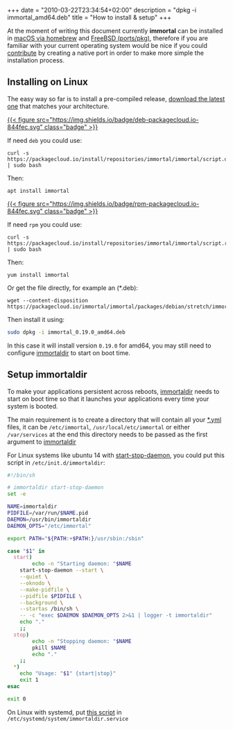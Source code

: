 +++
date = "2010-03-22T23:34:54+02:00"
description = "dpkg -i immortal_amd64.deb"
title = "How to install & setup"
+++

At the moment of writing this document currently **immortal** can be installed
in [macOS via homebrew](/mac/) and [FreeBSD (ports/pkg)](/freebsd/), therefore
if you are familiar with your current operating system would be nice if you
could [contribute](https://github.com/immortal/immortal/blob/master/CONTRIBUTING.md#getting-started)
by creating a native port in order to make more simple the installation process.

## Installing on Linux

The easy way so far is to install a pre-compiled release, [download the latest one](https://packagecloud.io/immortal/immortal) that matches your architecture.

[{{< figure src="https://img.shields.io/badge/deb-packagecloud.io-844fec.svg" class="badge" >}}](https://packagecloud.io/immortal/immortal)

If need `deb` you could use:

    curl -s https://packagecloud.io/install/repositories/immortal/immortal/script.deb.sh | sudo bash

Then:

    apt install immortal

[{{< figure src="https://img.shields.io/badge/rpm-packagecloud.io-844fec.svg" class="badge" >}}](https://packagecloud.io/immortal/immortal)

If need  `rpm` you could use:

    curl -s https://packagecloud.io/install/repositories/immortal/immortal/script.rpm.sh | sudo bash

Then:

    yum install immortal


Or get the file directly, for example an (*.deb):

    wget --content-disposition https://packagecloud.io/immortal/immortal/packages/debian/stretch/immortal_0.19.0_amd64.deb/download.deb

Then install it using:

```sh
sudo dpkg -i immortal_0.19.0_amd64.deb
```

In this case it will install version `0.19.0` for amd64, you may still need to configure [immortaldir](/post/immortaldir) to start on boot time.

## Setup immortaldir

To make your applications persistent across reboots,
[immortaldir](/post/immortaldir/) needs to start on boot time so that it
launches your applications every time your system is booted.

The main requirement is to create a directory that will contain
all your [*.yml](/post/run.yml) files, it can be `/etc/immortal`,
`/usr/local/etc/immortal` or either `/var/services` at the end this directory
needs to be passed as the first argument to [immortaldir](/post/immortaldir)

For Linux systems like ubuntu 14 with
[start-stop-daemon](https://manpages.debian.org/jessie/dpkg/start-stop-daemon.8.en.html),
you could put this script in `/etc/init.d/immortaldir`:

```sh
#!/bin/sh

# immortaldir start-stop-daemon
set -e

NAME=immortaldir
PIDFILE=/var/run/$NAME.pid
DAEMON=/usr/bin/immortaldir
DAEMON_OPTS="/etc/immortal"

export PATH="${PATH:+$PATH:}/usr/sbin:/sbin"

case "$1" in
  start)
        echo -n "Starting daemon: "$NAME
	start-stop-daemon --start \
    --quiet \
    --oknodo \
    --make-pidfile \
    --pidfile $PIDFILE \
    --background \
    --startas /bin/sh \
    -- -c "exec $DAEMON $DAEMON_OPTS 2>&1 | logger -t immortaldir"
    echo "."
	;;
  stop)
        echo -n "Stopping daemon: "$NAME
        pkill $NAME
        echo "."
	;;
  *)
	echo "Usage: "$1" {start|stop}"
	exit 1
esac

exit 0
```

On Linux with systemd, put [this script](/post/systemd/) in `/etc/systemd/system/immortaldir.service`
